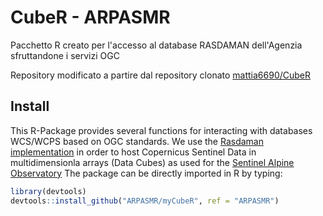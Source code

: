 # CubeR - ARPASMR

Pacchetto R creato per l'accesso al database RASDAMAN dell'Agenzia sfruttandone i servizi OGC

Repository modificato a partire dal repository clonato [mattia6690/CubeR](https://github.com/mattia6690/CubeR)

## Install

This R-Package provides several functions for interacting with databases WCS/WCPS based on OGC standards. We use the [Rasdaman implementation](http://saocompute.eurac.edu/rasdaman/ows) in order to host Copernicus Sentinel Data in multidimensionla arrays (Data Cubes) as used for the [Sentinel Alpine Observatory](http://sao.eurac.edu/)
The package can be directly imported in R by typing:

```r
library(devtools)
devtools::install_github("ARPASMR/myCubeR", ref = "ARPASMR")
```
